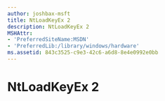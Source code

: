```yaml
---
author: joshbax-msft
title: NtLoadKeyEx 2
description: NtLoadKeyEx 2
MSHAttr:
- 'PreferredSiteName:MSDN'
- 'PreferredLib:/library/windows/hardware'
ms.assetid: 843c3525-c9e3-42c6-a6d8-8e4e0992e0bb
---
```


# NtLoadKeyEx 2


 






